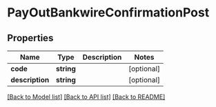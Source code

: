 # PayOutBankwireConfirmationPost

## Properties
Name | Type | Description | Notes
------------ | ------------- | ------------- | -------------
**code** | **string** |  | [optional] 
**description** | **string** |  | [optional] 

[[Back to Model list]](../README.md#documentation-for-models) [[Back to API list]](../README.md#documentation-for-api-endpoints) [[Back to README]](../README.md)


